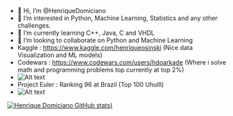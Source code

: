 - 👋 Hi, I’m @HenriqueDomiciano
- 👀 I’m interested in Python, Machine Learning, Statistics and any other challenges.  
- 🌱 I’m currently learning C++, Java, C and VHDL  
- 💞️ I’m looking to collaborate on Python and Machine Learning
- Kaggle : https://www.kaggle.com/henriqueosinski (Nice data Visualization and ML models)
- Codewars : https://www.codewars.com/users/hdoarkade (Where i solve math and programming problems top currently at top 2%)
- ![Alt text](https://www.codewars.com/users/hdoarkade/badges/small)
- Project Euler : Ranking 96 at Brazil (Top 100 Uhulll)
- ![Alt text](https://projecteuler.net/profile/henrique08061999.png)

[![Henrique Domiciano GitHub stats](https://github-readme-stats.vercel.app/api?username=HenriqueDomiciano&theme=radical))](https://github.com/anuraghazra/github-readme-stats)
